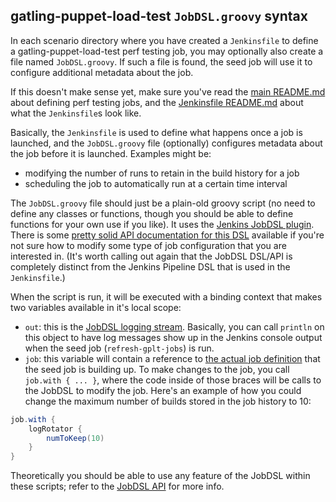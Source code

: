 ## gatling-puppet-load-test `JobDSL.groovy` syntax

In each scenario directory where you have created a `Jenkinsfile` to define a
gatling-puppet-load-test perf testing job, you may optionally also create a file
named `JobDSL.groovy`.  If such a file is found, the seed job will use it to
configure additional metadata about the job.

If this doesn't make sense yet, make sure you've read the [main README.md](./README.md)
about defining perf testing jobs, and the [Jenkinsfile README.md](./README_JENKINSFILE_SYNTAX.md)
about what the `Jenkinsfile`s look like.

Basically, the `Jenkinsfile` is used to define what happens once a job is
launched, and the `JobDSL.groovy` file (optionally) configures metadata about the
job before it is launched.  Examples might be:

* modifying the number of runs to retain in the build history for a job
* scheduling the job to automatically run at a certain time interval

The `JobDSL.groovy` file should just be a plain-old groovy script (no need to
define any classes or functions, though you should be able to define functions
for your own use if you like).  It uses the [Jenkins JobDSL plugin](https://github.com/jenkinsci/job-dsl-plugin/wiki).
There is some [pretty solid API documentation for this DSL](https://jenkinsci.github.io/job-dsl-plugin/)
available if you're not sure how to modify some type of job configuration that
you are interested in.  (It's worth calling out again that the JobDSL DSL/API
is completely distinct from the Jenkins Pipeline DSL that is used in the
`Jenkinsfile`.)

When the script is run, it will be executed with
a binding context that makes two variables available in it's local scope:

* `out`: this is the [JobDSL logging stream](https://github.com/jenkinsci/job-dsl-plugin/wiki/Job-DSL-Commands#logging).
  Basically, you can call `println` on this object to have log messages show up
  in the Jenkins console output when the seed job (`refresh-gplt-jobs`) is run.
* `job`: this variable will contain a reference to
  [the actual job definition](https://github.com/jenkinsci/job-dsl-plugin/wiki/Job-DSL-Commands#job)
  that the seed job is building up.  To make changes to the job, you call `job.with { ... }`, where the code inside
  of those braces will be calls to the JobDSL to modify the job.  Here's an example of how you could change the
  maximum number of builds stored in the job history to 10:

```groovy
job.with {
    logRotator {
        numToKeep(10)
    }
}
```

Theoretically you should be able to use any feature of the JobDSL within these scripts; refer to the
[JobDSL API](https://jenkinsci.github.io/job-dsl-plugin/) for more info.